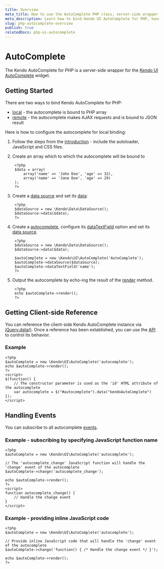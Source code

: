 ```yaml
---
title: Overview
meta_title: How to use the AutoComplete PHP class, server-side wrapper for Kendo UI AutoComplete widget
meta_description: Learn how to bind Kendo UI AutoComplete for PHP, handle Kendo UI AutoComplete Events, access an existing autocomplete.
slug: php-autocomplete-overview
publish: true
relatedDocs: php-ui-autocomplete
---
```


# AutoComplete

The Kendo AutoComplete for PHP is a server-side wrapper for the [Kendo UI AutoComplete](/kendo-ui/api/web/autocomplete) widget.

## Getting Started

There are two ways to bind Kendo AutoComplete for PHP:

* [local](/kendo-ui/getting-started/using-kendo-with/php/widgets/autocomplete/local-binding) - the autocomplete is bound to PHP array
* [remote](/kendo-ui/getting-started/using-kendo-with/php/widgets/autocomplete/remote-binding) - the autocomplete makes AJAX requests and is bound to JSON result

Here is how to configure the autocomplete for local binding:

1. Follow the steps from the [introduction](/kendo-ui/getting-started/using-kendo-with/php/introduction) - include the autoloader, JavaScript and CSS files.
2. Create an array which to which the autocomplete will be bound to

        <?php
        $data = array(
            array('name' => 'John Doe', 'age' => 32),
            array('name' => 'Jane Doe', 'age' => 29)
        );
        ?>
3. Create a [data source](/kendo-ui/api/wrappers/php/Kendo/Data/DataSource) and set its [data](/kendo-ui/api/wrappers/php/Kendo/Data/DataSource#data):

        <?php
        $dataSource = new \Kendo\Data\DataSource();
        $dataSource->data($data);
        ?>
4. Create a [autocomplete](/kendo-ui/api/wrappers/php/Kendo/UI/AutoComplete), configure its [dataTextField](/kendo-ui/api/wrappers/php/Kendo/UI/AutoComplete#datatextfield) option and set its [data source](/kendo-ui/api/wrappers/php/Kendo/UI/AutoComplete#datasource).

        <?php
        $dataSource = new \Kendo\Data\DataSource();
        $dataSource->data($data);

        $autoComplete = new \Kendo\UI\AutoComplete('AutoComplete');
        $autoComplete->dataSource($dataSource);
        $autoComplete->dataTextField('name');
        ?>
5. Output the autocomplete by echo-ing the result of the [render](/kendo-ui/api/wrappers/php/Kendo/UI/Widget#render) method.

        <?php
        echo $autoComplete->render();
        ?>

## Getting Client-side Reference

You can reference the client-side Kendo AutoComplete instance via [jQuery.data()](http://api.jquery.com/jQuery.data/).
Once a reference has been established, you can use the [API](/kendo-ui/api/web/autocomplete#methods) to control its behavior.


### Example

    <?php
    $autoComplete = new \Kendo\UI\AutoComplete('autocomplete');
    echo $autoComplete->render();
    ?>
    <script>
    $(function() {
        // The constructor parameter is used as the 'id' HTML attribute of the autocomplete
        var autocomplete = $("#autocomplete").data("kendoAutoComplete")
    });
    </script>

## Handling Events

You can subscribe to all autocomplete [events](/kendo-ui/api/web/autocomplete#events).

### Example - subscribing by specifying JavaScript function name

    <?php
    $autoComplete = new \Kendo\UI\AutoComplete('autocomplete');

    // The 'autocomplete_change' JavaScript function will handle the 'change' event of the autocomplete
    $autoComplete->change('autocomplete_change');

    echo $autoComplete->render();
    ?>
    <script>
    function autocomplete_change() {
        // Handle the change event
    }
    </script>

### Example - providing inline JavaScript code

    <?php
    $autoComplete = new \Kendo\UI\AutoComplete('autocomplete');

    // Provide inline JavaScript code that will handle the 'change' event of the autocomplete
    $autoComplete->change('function() { /* Handle the change event */ }');

    echo $autoComplete->render();
    ?>
